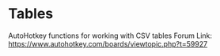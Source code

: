 # Tables
AutoHotkey functions for working with CSV tables
Forum Link: https://www.autohotkey.com/boards/viewtopic.php?t=59927
